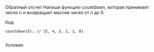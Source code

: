 Обратный отсчет
Напиши функцию countdown, которая принимает число n и возвращает массив чисел от n до 0.

Код:

 ```
countdown(5); // [5, 4, 3, 2, 1, 0]


 ```

Условия:


